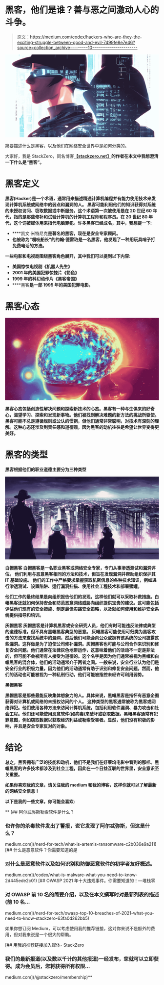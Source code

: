 # 黑客，他们是谁？善与恶之间激动人心的斗争。

> 原文：<https://medium.com/codex/hackers-who-are-they-the-exciting-struggle-between-good-and-evil-7499fe8e7e46?source=collection_archive---------10----------------------->

![](img/12e21f623891071bffd311824861b045.png)

简要描述什么是黑客，以及他们在网络安全世界中是如何分类的。

大家好，我是 StackZero，同名博客[**【stackzero.net】**](http://stackzero.net)**的作者在本文中我想澄清一下什么是“黑客”。**

# **黑客定义**

**黑客(Hacker)是一个术语，通常用来描述精通计算机编程并有能力使用技术来发现计算机系统或网络中的弱点和漏洞的人。
黑客可能利用他们的知识获得对系统的未授权访问、窃取数据或中断服务。这个术语第一次被使用是在 20 世纪 60 年代，指的是那些修补和试验计算机的计算机工程师和程序员。在 20 世纪 80 年代，这个词被媒体用来指代电脑罪犯。许多黑客已经成名，其中，我想提一下:**

*   ****凯文·米特尼克**是著名的黑客，现在是安全专家顾问。**
*   **也被称为“嘎吱船长”的约翰·德雷珀是一名黑客，他发现了一种用玩具哨子打免费电话的方法。**

**一些电影和电视剧围绕黑客角色展开，其中我们可以提到以下内容:**

*   **美国惊悚电视剧《机器人先生》**
*   **2001 年的美国犯罪惊悚片《箭鱼》**
*   **1999 年的科幻动作片《黑客帝国》**
*   ****黑客**是一部 1995 年的美国犯罪电影。**

# **黑客心态**

**![](img/c610956b0174ad735d2c6fdcc6424189.png)**

**黑客心态包括创造性解决问题和探索新技术的心态。黑客有一种与生俱来的好奇心，渴望学习、探索和发现新事物。他们被找到解决难题的新方法的挑战所驱使。黑客可能不总是遵循规则或公认的惯例，但他们通常非常聪明，对技术有深刻的理解。这种心态还涉及到责任感和道德观，因为黑客的动机往往是希望让世界变得更美好。**

# **黑客的类型**

**黑客根据他们的职业道德主要分为三种类型**

**![](img/aeeed086ecb8319031ca35cc7937fde7.png)**

****白帽黑客** 白帽黑客是一名职业黑客或网络安全专家，专门从事渗透测试和漏洞评估。
他们利用与恶意黑客相同的方法和技术，但旨在发现漏洞并帮助组织保护其 IT 基础设施。
他们的工作中严格要求掌握获取机密信息的各种技术知识，例如进行渗透测试、设置陷阱、运行漏洞扫描、使用社会工程技术和部署蜜罐。**

**他们工作的最终结果是向组织报告他们的发现，这样他们就可以采取补救措施。白帽黑客还就如何保持安全和防范恶意网络威胁向组织提供宝贵的建议。这可能包括评估他们现有的安全措施、制定最佳实践安全策略，以及就如何使用和维护安全系统提供指导和培训。**

****灰帽黑客** 灰帽黑客是计算机黑客或安全研究人员，他们有时可能违反法律或典型的道德标准，但不具有黑帽黑客典型的恶意。
灰帽黑客可能使用可归类为黑客攻击的方法来查找系统中的漏洞，然后他们可能会向公众或拥有该系统的公司披露这些漏洞。这样做是为了迫使公司修补漏洞。灰帽黑客也可能与公司合作来识别和修复安全问题。他们通常在法律灰色地带运作，这意味着他们的活动不一定是非法的，但可能不会被所有人接受为道德的。这个名字是因为他们通常被视为黑帽和白帽黑客的混合体，他们的活动通常介于两者之间。一般来说，安全行业认为他们是安全行业的积极力量，因为他们的活动通常有助于识别和修复安全问题。然而，他们的活动也可能被视为一种私刑行动，他们可能被指控未经许可利用弱势。**

****黑帽黑客****

**黑帽黑客是那些最能反映集体想象力的人。具体来说，黑帽黑客是指怀有恶意企图获得对计算机或网络的未授权访问的个人。
这种类型的黑客通常被称为黑客或网络罪犯。他们使用各种方法来访问计算机系统，包括利用软件漏洞、暴力攻击和社会工程。他们还可能使用恶意软件(如病毒)来破坏或窃取数据。黑帽黑客通常有犯罪意图，例如窃取数据以获取经济利益或勒索受害者。显然，他们没有积极的影响，并且是安全专家反对的对象。**

# **结论**

**总之，黑客拥有广泛的技能和动机，他们不是我们在好莱坞电影中看到的那样。黑帽黑客的许多技术都涉及到社会工程，因此在一个日益互联的世界里，安全意识至关重要。**

**如果你喜欢我的文章，请关注我的 medium 和我的博客，这样你就可以了解最新的网络安全信息！**

**以下是我的一些文章，你可能会喜欢:**

**[](/nerd-for-tech/what-is-artemis-ransomware-c2b036e9a211) [## 阿尔忒弥斯勒索软件是什么？

### 也许你的杀毒软件发出了警报，说它发现了阿尔忒弥斯，但这是什么？

medium.com](/nerd-for-tech/what-is-artemis-ransomware-c2b036e9a211) [](/codex/what-is-malware-what-you-need-to-know-2d445ede2c01) [## 什么是恶意软件？你需要知道的是

### 对什么是恶意软件以及如何识别和防御恶意软件的初学者友好概述。

medium.com](/codex/what-is-malware-what-you-need-to-know-2d445ede2c01) [](/nerd-for-tech/owasp-top-10-breaches-of-2021-what-you-need-to-know-stackzero-63fa0d262bb5) [## OWASP 2021 年十大违规事件。你需要知道的！—堆栈零

### 对 OWASP 前 10 名的简要介绍，以及在本文撰写时对最新列表的描述(前 10 名…

medium.com](/nerd-for-tech/owasp-top-10-breaches-of-2021-what-you-need-to-know-stackzero-63fa0d262bb5) 

如果你想订阅 Medium，可以考虑使用我的推荐链接，这对你来说不是额外的费用，但对我来说是一个很大的帮助。

[](/@stackzero/membership) [## 用我的推荐链接加入媒体- StackZero

### 我们的最新报道(以及数以千计的其他报道)一经发布，您就可以立即获得。成为会员后，您将获得所有权限…

medium.com](/@stackzero/membership)**